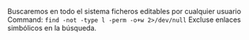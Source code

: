 Buscaremos en todo el sistema ficheros editables por cualquier usuario
Command:
`find -not -type l -perm -o+w 2>/dev/null`
Excluse enlaces simbólicos en la búsqueda.